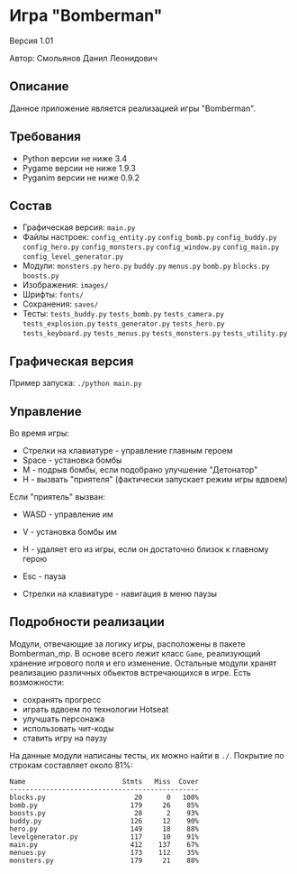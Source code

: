 # Игра "Bomberman"
Версия 1.01

Автор: Смольянов Данил Леонидович

## Описание
Данное приложение является реализацией игры "Bomberman".


## Требования
* Python версии не ниже 3.4
* Pygame версии не ниже 1.9.3
* Pyganim версии не ниже 0.9.2


## Состав
* Графическая версия: `main.py`
* Файлы настроек: `config_entity.py`
                  `config_bomb.py`
                  `config_buddy.py`
                  `config_hero.py`
                  `config_monsters.py`
                  `config_window.py`
                  `config_main.py`
                  `config_level_generator.py`
* Модули: `monsters.py`
          `hero.py`
          `buddy.py`
          `menus.py`
          `bomb.py`
          `blocks.py`
          `boosts.py`
* Изображения: `images/`
* Шрифты: `fonts/`
* Сохранения: `saves/`
* Тесты: `tests_buddy.py`
         `tests_bomb.py`
         `tests_camera.py`
         `tests_explosion.py`
         `tests_generator.py`
         `tests_hero.py`
         `tests_keyboard.py`
         `tests_menus.py`
         `tests_monsters.py`
         `tests_utility.py`


## Графическая версия

Пример запуска: `./python main.py`


## Управление

Во время игры:
* Стрелки на клавиатуре - управление главным героем
* Space - установка бомбы
* M - подрыв бомбы, если подобрано улучшение "Детонатор"
* H - вызвать "приятеля" (фактически запускает режим игры вдвоем)

Если "приятель" вызван:
* WASD - управление им
* V - установка бомбы им
* H - удаляет его из игры, если он достаточно близок к главному герою

* Esc - пауза
* Стрелки на клавиатуре - навигация в меню паузы



## Подробности реализации
Модули, отвечающие за логику игры, расположены в пакете Bomberman_mp.
В основе всего лежит класс `Game`, реализующий хранение игрового поля и его изменение.
Остальные модули хранят реализацию различных обьектов встречающихся в игре.
Есть возможности: 
*  сохранять прогресс
*  играть вдвоем по технологии Hotseat
*  улучшать персонажа
*  использовать чит-коды
*  ставить игру на паузу

На данные модули написаны тесты, их можно найти в `./`.
Покрытие по строкам составляет около 81%:

    Name                        Stmts   Miss  Cover
    -----------------------------------------------
    blocks.py                      20      0   100%
    bomb.py                       179     26    85%
    boosts.py                      28      2    93%
    buddy.py                      126     12    90%
    hero.py                       149     18    88%
    levelgenerator.py             117     10    91%
    main.py                       412    137    67%
    menues.py                     173    112    35%
    monsters.py                   179     21    88%  
